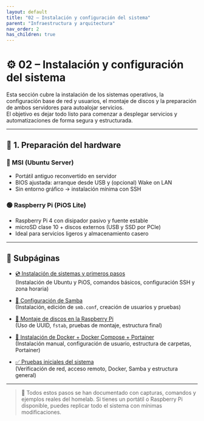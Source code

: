 ```yaml
---
layout: default
title: "02 – Instalación y configuración del sistema"
parent: "Infraestructura y arquitectura"
nav_order: 2
has_children: true
---
```


# ⚙️ 02 – Instalación y configuración del sistema

Esta sección cubre la instalación de los sistemas operativos, la configuración base de red y usuarios, el montaje de discos y la preparación de ambos servidores para autoalojar servicios.  
El objetivo es dejar todo listo para comenzar a desplegar servicios y automatizaciones de forma segura y estructurada.

---

## 🧱 1. Preparación del hardware

### 🔵 MSI (Ubuntu Server)
- Portátil antiguo reconvertido en servidor
- BIOS ajustada: arranque desde USB y (opcional) Wake on LAN
- Sin entorno gráfico → instalación mínima con SSH

### 🟢 Raspberry Pi (PiOS Lite)
- Raspberry Pi 4 con disipador pasivo y fuente estable
- microSD clase 10 + discos externos (USB y SSD por PCIe)
- Ideal para servicios ligeros y almacenamiento casero

---

## 📂 Subpáginas

- [💿 Instalación de sistemas y primeros pasos](01-instalacion-sistemas.md)  
  (Instalación de Ubuntu y PiOS, comandos básicos, configuración SSH y zona horaria)

- [📁 Configuración de Samba](02-samba-config.md)  
  (Instalación, edición de `smb.conf`, creación de usuarios y pruebas)

- [🧱 Montaje de discos en la Raspberry Pi](03-montaje-discos-pi.md)  
  (Uso de UUID, `fstab`, pruebas de montaje, estructura final)

- [🐳 Instalación de Docker + Docker Compose + Portainer](04-docker-setup.md)  
  (Instalación manual, configuración de usuario, estructura de carpetas, Portainer)

- [✅ Pruebas iniciales del sistema](05-pruebas-iniciales.md)  
  (Verificación de red, acceso remoto, Docker, Samba y estructura general)

---

> 🧠 Todos estos pasos se han documentado con capturas, comandos y ejemplos reales del homelab. Si tienes un portátil o Raspberry Pi disponible, puedes replicar todo el sistema con mínimas modificaciones.
